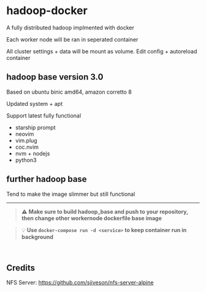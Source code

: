 # hadoop-docker
A fully distributed hadoop implmented with docker

Each worker node will be ran in seperated container

All cluster settings + data will be mount as volume. Edit config + autoreload container
## hadoop base version 3.0
Based on ubuntu binic amd64, amazon corretto 8

Updated system + apt

Support latest fully functional
+ starship prompt
+ neovim
+ vim.plug
+ coc.nvim
+ nvm + nodejs
+ python3
## further hadoop base
Tend to make the image slimmer but still functional

---

> :warning: **Make sure to build hadoop_base and push to your repository, then change other workernode dockerfile base image**

> :bulb: **Use `docker-compose run -d <service>` to keep container run in background**

<br>

## Credits
NFS Server: https://github.com/sjiveson/nfs-server-alpine
